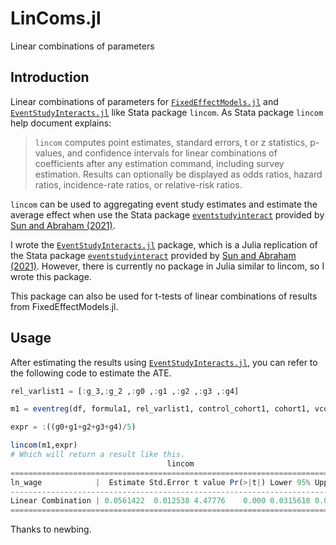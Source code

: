 # LinComs.jl
Linear combinations of parameters
## Introduction

Linear combinations of parameters for [`FixedEffectModels.jl`](https://github.com/FixedEffects/FixedEffectModels.jl) and [`EventStudyInteracts.jl`](https://github.com/FixedEffects/FixedEffectModels.jl) like Stata package `lincom`. As Stata package `lincom` help document explains:

> `lincom` computes point estimates, standard errors, t or z statistics, p-values, and confidence intervals for linear combinations of coefficients after any estimation command, including survey estimation. Results can optionally be displayed as odds ratios, hazard ratios, incidence-rate ratios, or relative-risk ratios.

`lincom` can be used to aggregating event study estimates and estimate the average effect when use the Stata package [`eventstudyinteract`](https://github.com/lsun20/EventStudyInteract) provided by [Sun and Abraham (2021)](https://www.sciencedirect.com/science/article/abs/pii/S030440762030378X).

I wrote the [`EventStudyInteracts.jl`](https://github.com/FixedEffects/FixedEffectModels.jl) package, which is a Julia replication of the Stata package [`eventstudyinteract`](https://github.com/lsun20/EventStudyInteract) provided by [Sun and Abraham (2021)](https://www.sciencedirect.com/science/article/abs/pii/S030440762030378X). However, there is currently no package in Julia similar to lincom, so I wrote this package.

This package can also be used for t-tests of linear combinations of results from FixedEffectModels.jl.

## Usage

After estimating the results using [`EventStudyInteracts.jl`](https://github.com/FixedEffects/FixedEffectModels.jl), you can refer to the following code to estimate the ATE.

```julia
rel_varlist1 = [:g_3,:g_2 ,:g0 ,:g1 ,:g2 ,:g3 ,:g4]

m1 = eventreg(df, formula1, rel_varlist1, control_cohort1, cohort1, vcov1)

expr = :((g0+g1+g2+g3+g4)/5)

lincom(m1,expr)
# Which will return a result like this.
                                   lincom                                   
=============================================================================
ln_wage            |  Estimate Std.Error t value Pr(>|t|) Lower 95% Upper 95%
-----------------------------------------------------------------------------
Linear Combination | 0.0561422  0.012538 4.47776    0.000 0.0315618 0.0807226
=============================================================================
```

Thanks to newbing.
